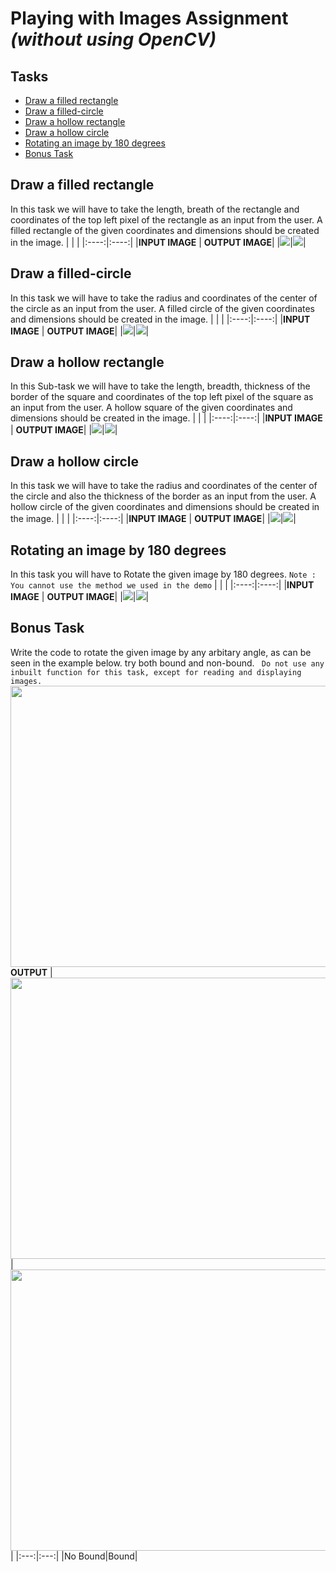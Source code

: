 # **Playing with Images Assignment** *(without using OpenCV)*

## Tasks

- [Draw a filled rectangle](#draw-a-filled-rectangle)
- [Draw a filled-circle](#draw-a-filled-circle)
- [Draw a hollow rectangle](#draw-a-hollow-rectangle)
- [Draw a hollow circle](#draw-a-hollow-circle)
- [Rotating an image by 180 degrees](#rotating-an-image-by-180-degrees)
- [Bonus Task](#bonus-task)


## Draw a filled rectangle
In this task we will have to take the length, breath of the rectangle and coordinates of the top left pixel of the rectangle as an input from the user. A filled rectangle of the given coordinates and dimensions should be created in the image.
|  |  |
|:----:|:----:|
|**INPUT IMAGE** | **OUTPUT IMAGE**|
|![](../../assets/images/blur.jpeg)|![](../../assets/images/blur_square.png)|

## Draw a filled-circle
 In this task we will have to take the radius and coordinates of the center of the circle as an input from the user. A filled circle of the given coordinates and dimensions should be created in the image.
|  |  |
|:----:|:----:|
|**INPUT IMAGE** | **OUTPUT IMAGE**|
|![](../../assets/images/blur.jpeg)|![](../../assets/images/blur_circle.png)|

## Draw a hollow rectangle
 In this Sub-task we will have to take the length, breadth, thickness of the border of the square and coordinates of the top left pixel of the square as an input from the user. A hollow square of the given coordinates and dimensions should be created in the image.
|  |  |
|:----:|:----:|
|**INPUT IMAGE** | **OUTPUT IMAGE**|
|![](../../assets/images/blur.jpeg)|![](../../assets/images/blur_hollow_sqaure.png)|

## Draw a hollow circle
 In this task we will have to take the radius and coordinates of the center of the circle and also the thickness of the border as an input from the user. A hollow circle of the given coordinates and dimensions should be created in the image.
|  |  |
|:----:|:----:|
|**INPUT IMAGE** | **OUTPUT IMAGE**|
|![](../../assets/images/blur.jpeg)|![](../../assets/images/blur_hollow_circle.png)|

## Rotating an image by 180 degrees
 In this task you will have to Rotate the given image by 180 degrees.
```Note : You cannot use the method we used in the demo```
|  |  |
|:----:|:----:|
|**INPUT IMAGE** | **OUTPUT IMAGE**|
|![](../../assets/images/blur.jpeg)|![](../../assets/images/blur_180.png)|

## Bonus Task

Write the code to rotate the given image by any arbitary angle, as can be seen in the example below. try both bound and non-bound. 
``` Do not use any inbuilt function for this task, except for reading and displaying images.```
<img width="640" height="450" src="../../assets/images/rotate.png">  
**OUTPUT**
|<img width="640" height="450" src="../../assets/images/rotate-no-bound.png">|<img width="640" height="450" src="../../assets/images/rotate-bound.png">|
|:---:|:---:|
|No Bound|Bound|